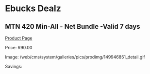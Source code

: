 
# Ebucks Dealz
## MTN 420 Min-All - Net Bundle -Valid 7 days
[Product Page](https://www.ebucks.com/web/shop/productSelected.do?prodId=1194749428&catId=300)

Price: R90.00

Image: /web/cms/system/galleries/pics/prodimg/149946851_detail.gif

Savings: 


	
